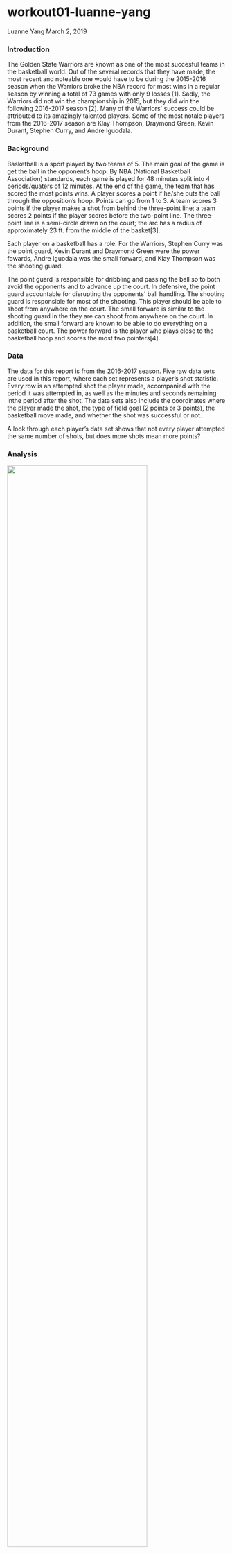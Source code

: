 workout01-luanne-yang
================
Luanne Yang
March 2, 2019

### Introduction

The Golden State Warriors are known as one of the most succesful teams in the basketball world. Out of the several records that they have made, the most recent and noteable one would have to be during the 2015-2016 season when the Warriors broke the NBA record for most wins in a regular season by winning a total of 73 games with only 9 losses [1]. Sadly, the Warriors did not win the championship in 2015, but they did win the following 2016-2017 season [2]. Many of the Warriors' success could be attributed to its amazingly talented players. Some of the most notale players from the 2016-2017 season are Klay Thompson, Draymond Green, Kevin Durant, Stephen Curry, and Andre Iguodala.

### Background

Basketball is a sport played by two teams of 5. The main goal of the game is get the ball in the opponent’s hoop. By NBA (National Basketball Association) standards, each game is played for 48 minutes split into 4 periods/quaters of 12 minutes. At the end of the game, the team that has scored the most points wins. A player scores a point if he/she puts the ball through the opposition’s hoop. Points can go from 1 to 3. A team scores 3 points if the player makes a shot from behind the three-point line; a team scores 2 points if the player scores before the two-point line. The three-point line is a semi-circle drawn on the court; the arc has a radius of approximately 23 ft. from the middle of the basket[3].

Each player on a basketball has a role. For the Warriors, Stephen Curry was the point guard, Kevin Durant and Draymond Green were the power fowards, Andre Iguodala was the small forward, and Klay Thompson was the shooting guard.

The point guard is responsible for dribbling and passing the ball so to both avoid the opponents and to advance up the court. In defensive, the point guard accountable for disrupting the opponents' ball handling. The shooting guard is responsible for most of the shooting. This player should be able to shoot from anywhere on the court. The small forward is similar to the shooting guard in the they are can shoot from anywhere on the court. In addition, the small forward are known to be able to do everything on a basketball court. The power forward is the player who plays close to the basketball hoop and scores the most two pointers[4].

### Data

The data for this report is from the 2016-2017 season. Five raw data sets are used in this report, where each set represents a player’s shot statistic. Every row is an attempted shot the player made, accompanied with the period it was attempted in, as well as the minutes and seconds remaining inthe period after the shot. The data sets also include the coordinates where the player made the shot, the type of field goal (2 points or 3 points), the basketball move made, and whether the shot was successful or not.

A look through each player’s data set shows that not every player attempted the same number of shots, but does more shots mean more points?

### Analysis

<img src="../images/gsw-shot-charts.png" width="80%" />

From the shot charts, it seems that all the players make a wide variety of shots. Out of all five players, Stephen Curry and Klay Thompson shot the most. As the point guard, Curry’s role was to advance the ball pass the opposing defense and across the court, where he would have the perfect opportunity for a scoring a point. As power forwards, both Draymond Green and Kevin Durant did a fair amount of shooting from inside the three-pointer line. However, many of Draymond’s shots tend to be at the three pointer line or very close to the hoop while Kevin Durant shoots at a more variety of distances. While both are power fowards, their play styles are quiet different. The player with the least number of shots is Andre Iguodala, the small forward. The shot chart shows that Iguodala is able to shoot from any distance.

At this point, it is easy to conclude that Curry, Thompson, and Durant were the better shooters for reasons such as their positions allowed them to get more shots or that they are just more skilled in shooting. However, a closer look at the numbers gives a different perspective.

#### Effective Shooting % by Players

| name           |  total|  made|  perc\_made|
|:---------------|------:|-----:|-----------:|
| Kevin Durant   |    915|   495|    54.09836|
| Andre Iguodala |    371|   192|    51.75202|
| Klay Thompson  |   1220|   575|    47.13115|
| Stephen Curry  |   1250|   584|    46.72000|
| Draymond Green |    578|   245|    42.38754|

Out of the total 1250 shots, Curry made approximately 46.72% of the shots. Klay Thompson was not far behind Curry. During the season, he made a total of 1220 shots with a 47.13% success rate. This makes sense because as the shooting guard, Thompson’s most important job is to score points. Draymond made 578 shots with an accuracy of 42.39% and Durant made 915 shots with an accuracy of 54.10%. Second only to Durant, Iguodala scores atleast one point 51.75% of the times he attempts a shot. Even though Curry and Thompson appeared to have contributed the most to the team, in reality, neither of them had a shot percentage over 50%. While Iguodala, who did not shoot as often during the season, had a higher accuracy than both Curry and Thompson.

![](workout01-luanne-yang_files/figure-markdown_github/unnamed-chunk-6-1.png)

#### 2PT Effective Shooting % by Players

| name           |  total|  made|  perc\_made|
|:---------------|------:|-----:|-----------:|
| Andre Iguodala |    210|   134|    63.80952|
| Kevin Durant   |    643|   390|    60.65319|
| Stephen Curry  |    563|   304|    53.99645|
| Klay Thompson  |    640|   329|    51.40625|
| Draymond Green |    346|   171|    49.42197|

Looking the data for 2 pointers, Durant and Thompson attempted the most shots. Durant threw a total of 643 shots, making 60.65% of the shots. Thompson made 51.40% of his total 640 shots. Iguodala had the least amount of 2 pointers, but the highest shot percentage of 63.81% out of 210 shots. ![](workout01-luanne-yang_files/figure-markdown_github/unnamed-chunk-8-1.png)

#### 3PT Effective Shooting % by Players

| name           |  total|  made|  perc\_made|
|:---------------|------:|-----:|-----------:|
| Klay Thompson  |    580|   246|    42.41379|
| Stephen Curry  |    687|   280|    40.75691|
| Kevin Durant   |    272|   105|    38.60294|
| Andre Iguodala |    161|    58|    36.02484|
| Draymond Green |    232|    74|    31.89655|

Similarly, the data for 3 pointers shows that Curry have the most attempted shots, followed closely by Thompson. On top of most total shots, both players also have the highest shot percentages. Thompson with a percent of 42.41% out of 580 total shots and Curry with a percent of 40.76% out of 687 total shots. Iguodala had the lowest number of shots, but Green had the lowest shot percentage of 31.89%.

### Conclusion

In conlusion, while some players had more attempted shots than others, more shots do not more shots made. Andre Iguodala is an ideal example of this. He had the least number of shots but had a higher shot made percentage than players such as Stephen Curry, who took and made the most shots. This may also be due to each player’s skill level. Draymond Green threw more shots than Iguodala, but had the lowest overall accuracry among all the five players.

### Reference

[1] <https://en.wikipedia.org/wiki/2015%E2%80%9316_Golden_State_Warriors_season>

[2] <https://en.wikipedia.org/wiki/2016%E2%80%9317_Golden_State_Warriors_season>

[3] <http://www.nba.com/analysis/rules_1.html?nav=ArticleList>

[4] <https://www.basketballforcoaches.com/basketball-positions/>
